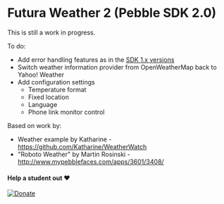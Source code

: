 Futura Weather 2 (Pebble SDK 2.0)
=================================

This is still a work in progress.

To do:
 - Add error handling features as in the [SDK 1.x versions](https://github.com/Niknam/futura-weather)
 - Switch weather information provider from OpenWeatherMap back to Yahoo! Weather
 - Add configuration settings
	- Temperature format
	- Fixed location
	- Language
	- Phone link monitor control

Based on work by:
 - Weather example by Katharine - https://github.com/Katharine/WeatherWatch
 - "Roboto Weather" by Martin Rosinski - http://www.mypebblefaces.com/apps/3601/3408/

#### Help a student out ♥
[![Donate](https://www.paypal.com/en_US/i/btn/btn_donate_LG.gif)](https://www.paypal.com/cgi-bin/webscr?cmd=_s-xclick&hosted_button_id=SELDPV4T45FK6)